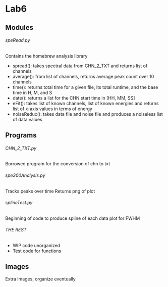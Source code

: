 # Lab6
## Modules
###### speRead.py
Contains the homebrew analysis library
- spread(): takes spectral data from CHN_2_TXT and returns list of channels
- average(): from list of channels, returns average peak count over 10 channels
- time(): returns total time for a given file, its total runtime, and the base time in H, M, and S
- date(): returns a list for the CHN start time in [HH, MM, SS]
- eFit(): takes list of known channels, list of known energies and returns list of x-axis values in terms of energy
- noiseReduc(): takes data file and noise file and produces a noiseless list of data values
## Programs
###### CHN_2_TXT.py
Borrowed program for the conversion of chn to txt
###### spe300Analysis.py
Tracks peaks over time
Returns png of plot
###### splineTest.py
Beginning of code to produce spline of each data plot for FWHM
###### THE REST
- WIP code unorganized
- Test code for functions
## Images
Extra Images, organize eventually
